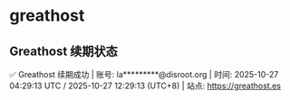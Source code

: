 # greathost

## Greathost 续期状态

<!-- GREATHOST-RENEW-STATUS:START -->
✅ Greathost 续期成功 | 账号: la*********@disroot.org | 时间: 2025-10-27 04:29:13 UTC / 2025-10-27 12:29:13 (UTC+8) | 站点: https://greathost.es
<!-- GREATHOST-RENEW-STATUS:END -->

